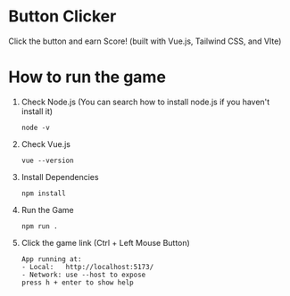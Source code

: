 # Button Clicker
 Click the button and earn Score! (built with Vue.js, Tailwind CSS, and VIte)

 # How to run the game
  1. Check Node.js (You can search how to install node.js if you haven't install it)
     ```Visual Studio Code Terminal
     node -v
  2. Check Vue.js
     ```Visual Studio Code Terminal
     vue --version
  4. Install Dependencies
     ```Visual Studio Code Terminal
     npm install
  5. Run the Game
     ```Visual Studio Code Terminal
     npm run .
  6. Click the game link (Ctrl + Left Mouse Button)
     ```Visual Studio Code Terminal
     App running at:
     - Local:   http://localhost:5173/
     - Network: use --host to expose
     press h + enter to show help
